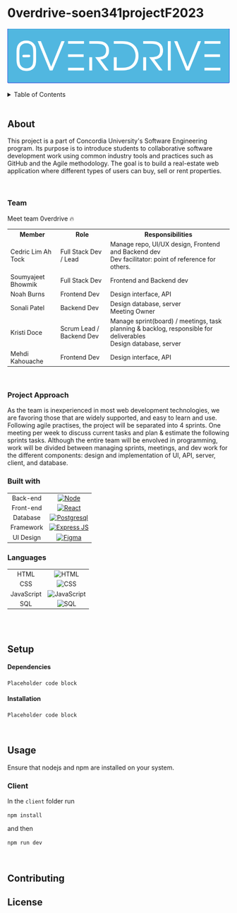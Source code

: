 # 0verdrive-soen341projectF2023

![Logo](./media/logo.png)

<details>
  <summary>Table of Contents</summary>
  <ol>
    <li>
      <a href="#about-">About</a>
      <ul>
        <li><a href="#team">Team</a></li>
        <li><a href="#project">Project Approach</a></li>
        <li><a href="#built-with">Built With</a></li>
      </ul>
    </li>
    <li>
      <a href="#Setup">Setup</a>
      <ul>
        <li><a href="#dependencies">Dependencies</a></li>
        <li><a href="#installation">Installation</a></li>
      </ul>
    </li>
    <li><a href="#usage">Usage</a></li>
    <li><a href="#contributing">Contributing</a></li>
    <li><a href="#license">License</a></li>
  </ol>
</details>

<br>

## About

This project is a part of Concordia University's Software Engineering program. Its purpose is to introduce students to collaborative software development work using common industry tools and practices such as GitHub and the Agile methodology. The goal is to build a real-estate web application where different types of users can buy, sell or rent properties.

<br>

### Team

Meet team 0verdrive :fire:
<table>
    <tr>
        <th>Member</th>
        <th>Role</th>
        <th>Responsibilities</th>
    </tr>
    <tr>
        <td>Cedric Lim Ah Tock</td>
        <td>Full Stack Dev / Lead</td>
        <td>Manage repo, UI/UX design, Frontend and Backend dev<br>
          Dev facilitator: point of reference for others.</td>
    </tr>
    <tr>
        <td>Soumyajeet Bhowmik</td>
        <td>Full Stack Dev</td>
        <td>Frontend and Backend dev</td>
    </tr>
    <tr>
        <td>Noah Burns</td>
        <td>Frontend Dev</td>
        <td>Design interface, API</td>
    </tr>
    <tr>
        <td>Sonali Patel</td>
        <td>Backend Dev</td>
        <td>Design database, server<br>
          Meeting Owner</td>
    </tr>
    <tr>
        <td>Kristi Doce</td>
        <td>Scrum Lead / Backend Dev</td>
        <td>
          Manage sprint(board) / meetings, task planning & backlog, responsible for deliverables<br>
          Design database, server
        </td>
    </tr>
    <tr>
        <td>Mehdi Kahouache</td>
        <td>Frontend Dev</td>
        <td>Design interface, API</td>
    </tr>
</table>

<br>

### Project Approach

As the team is inexperienced in most web development technologies, we are favoring those that are widely supported, and easy to learn and use.
Following agile practises, the project will be separated into 4 sprints. One meeting per week to discuss current tasks and plan & estimate the following sprints tasks. Although the entire team will be envolved in programming, work will be divided between managing sprints, meetings, and dev work for the different components: design and implementation of UI, API, server, client, and database.

### Built with

|       |                                                  |
| :---: | :----------------------------------------------: |
| Back-end  | [![Node][node-shield]][node-url]    |
| Front-end | [![React][react-shield]][react-url]  |
| Database | [![Postgresql][postgresql-shield]][postgresql-url] |
| Framework | [![Express JS][express-shield]][express-url] |
| UI Design | [![Figma][figma-shield]][figma-url] |

### Languages

|       |                                                  |
| :---: | :----------------------------------------------: |
|  HTML  | ![HTML][html-shield]  |
| CSS | ![CSS][css-shield]  |
| JavaScript | ![JavaScript][js-shield]|
| SQL | ![SQL][sql-shield]|

<br><br>

## Setup

#### Dependencies

```Placeholder code block```

#### Installation

```Placeholder code block```

<br>

## Usage

Ensure that nodejs and npm are installed on your system.

### Client

In the ```client``` folder run

```npm install```

and then

```npm run dev```

<br>

## Contributing

## License


<!-- MARKDOWN LINKS & IMAGES -->
[react-shield]: https://img.shields.io/badge/React-20232A?style=for-the-badge&logo=react
[react-url]: https://reactjs.org/
[node-shield]: https://img.shields.io/badge/NodeJs-20232A?style=for-the-badge&logo=nodedotjs
[node-url]: https://nodejs.org/
[postgresql-shield]: https://img.shields.io/badge/Postgresql-20232A?style=for-the-badge&logo=postgresql
[postgresql-url]: https://www.postgresql.org/
[express-shield]: https://img.shields.io/badge/Express-20232A?style=for-the-badge&logo=express
[express-url]: https://expressjs.com/
[figma-shield]: https://img.shields.io/badge/Figma-20232A?style=for-the-badge&logo=figma
[figma-url]: https://www.figma.com/
[js-shield]: https://img.shields.io/badge/JavaScript-20232A?style=for-the-badge&logo=javascript
[js-url]: https://www.javascript.com/
[html-shield]: https://img.shields.io/badge/HTML5-E34F26?style=for-the-badge&logo=html5
[css-shield]: https://img.shields.io/badge/CSS3-1572B6?style=for-the-badge&logo=css3
[sql-shield]: https://img.shields.io/badge/SQL-20232A?style=for-the-badge&logo=sql
